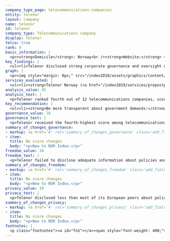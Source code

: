 ```yaml
---
company_type_page: telecommunications-companies
entity: telenor
layout: company
name: telenor
id: telenor
company_type: Telecommunications company
display: Telenor
telco: true
rank: 4
basic_information: | 
  <p><strong>Domicile</strong>: Norway<br /><strong>Website:</strong> <a href="http://www.telenor.com">www.telenor.com</a>&nbsp;</p>
key_findings: | 
  <ul><li>Telenor disclosed strong corporate governance and oversight over human rights issues across its global operations, but still lacked transparency about its policies and practices affecting freedom of expression and privacy in key areas.</li><li>Telenor lacked disclosure about how it handles government demands for user data or to block or filter content, although there are no legal barriers preventing it from being more transparent.</li><li>The company did not reveal enough about what types of user data it collects and shares&mdash;or give clear enough options for users to control what is collected and shared about them.</li></ul>
graph: | 
  <p><img style="margin: 0px;" src="/index2018/assets/graphics/content/scores_company16.png" /></p>
services_evaluated: | 
  <ul><li><strong>Telenor Norway (<a href="/index2019/services/prepostpaidmobile/">Prepaid mobile</a>)</strong></li><li><strong>Telenor Norway (<a href="/index2019/services/prepostpaidmobile/">Postpaid mobile</a>)</strong></li><li><strong>Telenor Norway (<a href="/index2019/services/fixedbroadband/">Fixed-line broadband</a>)</strong></li></ul>
analysis_value: 45
analysis_text: | 
  <p>Telenor ranked fourth out of 12 telecommunications companies, scoring slightly higher than Deutsche Telekom, but lower than Telef&oacute;nica, Vodafone, and AT&amp;T.<a href="#fn1"><sup><strong>1</strong></sup></a> The company&mdash;a newcomer to the RDR Index this year&mdash;is a member of the Global Network Initiative (GNI). However, while Telenor disclosed strong corporate governance and oversight over human rights issues and commitments across its global operations, it lacked sufficient transparency about its policies and practices affecting freedom of expression and privacy in key areas. Telenor was particularly opaque about how it handles government demands for user data, or to block content or deactivate accounts, despite there being no legal restrictions preventing the company from being more transparent in these areas.<br /><br /></p><hr /><p><br /><strong>Telenor ASA</strong> offers mobile and fixed-line broadband services in Scandinavia and Asia.</p><p><strong>Market cap:</strong> USD 29.3 billion<a href="#fn2"><sup><strong>2</strong></sup></a><br /><strong>OSE:</strong> TEL</p>
key_recommendation: | 
  <ul><li><strong>Be more transparent about government demands:</strong>&nbsp;Telenor should disclose more detailed data about its compliance with government requests to restrict content or accounts, and to hand over user information.</li><li><strong>Clarify handling of user data:</strong>&nbsp;Telenor should clarify the types of data it collects, shares, and its policies for retaining user information. It should give users clear options to control what data the company collects and shares about them, including for the purposes of targeted advertising.</li><li><strong>Improve remedy:</strong>&nbsp;Telenor should be more accountable to users by strengthening its grievance and remedy mechanisms and ensuring that these procedures are accessible, predictable, and fully transparent.</li></ul>
governance_value: 78
governance_text: | 
  <p>Telenor received the fourth-highest score among telecommunications companies, after Telef&oacute;nica, Orange, and Vodafone. It published a strong public commitment to respect freedom of expression and privacy as human rights (G1), and disclosed evidence of senior-level management over these issues within the company (G2). It disclosed that it conducts human rights impact assessments on existing products and services, but like most companies, failed to disclose whether it assesses risks associated with enforcing its terms of service, its use of automated decision-making technologies, or its targeted advertising policies and practices (G4). Telenor could also improve its grievance and remedy mechanisms: while it provided users with an option to submit complaints, including those related to freedom of expression and privacy, it offered no information about the number of complaints it received or any evidence that it provided users with a remedy (G6).</p>
summary_of_changes_governance:
- markup: <a href='#' rel='summary_of_changes_governance' class='add_fieldset dashicons-before dashicons-plus'><span>Add fieldset</span></a>
- item:
  title: No score changes
  body: "<p>New to RDR Index.</p>"
freedom_value: 34
freedom_text: | 
  <p>Telenor failed to disclose adequate information about policies and practices affecting users&rsquo; freedom of expression, and was less transparent than Telef&oacute;nica, Vodafone, and AT&amp;T in a number of areas. While Telenor Norway was more clear than any other telecommunications operator in the Index about what types of content and activities are prohibited on its services (F3), it disclosed nothing about what actions it took to enforce these rules (F4).<a href="#fn3"><sup><strong>3</strong></sup></a> Telenor also lacked sufficient transparency about how it handles third-party requests to block content or deactivate user accounts (F5-F7). Although telecommunications companies generally score poorly on these indicators, there is nothing preventing Telenor from being more transparent about how it handles these types of requests. <br /><br />The company also disclosed very little about its network management policies, and failed to make a commitment to net neutrality principles (F9). But it disclosed more than most of its peers about its process for responding to government demands to shut down networks (F10).</p>
summary_of_changes_freedom:
- markup: <a href='#' rel='summary_of_changes_freedom' class='add_fieldset dashicons-before dashicons-plus'><span>Add fieldset</span></a>
- item:
  title: No score changes
  body: "<p>New to RDR Index.</p>"
privacy_value: 39
privacy_text: | 
  <p>Telenor disclosed less than most of its European peers about policies affecting users&rsquo; privacy, and was particularly unclear about how it handles government demands for user data. It disclosed less than most of its European peers, except Orange, about its process for responding to government and private requests for user information (P10, P11)&mdash;and, like all telecommunications companies evaluated, it failed to disclose whether it would notify users of requests it receives for their information (P12).</p><p>Telenor Norway also fell short of clearly disclosing how it handles user information (P3-P8)&mdash;although it disclosed more than many of its peers, apart from Deutsche Telekom and Telef&oacute;nica Spain. It did not fully disclose the types of data it collects (P3), or shares (P4), and disclosed almost nothing about its policies for retaining user information (P6). It also did not give users very clear options to control what data the company collects and shares about them, including for the purposes of targeted advertising (P7). <br /><br />While Telenor Norway disclosed less about its security policies (P13-P18) than most of its European peers, it was one of the few telecommunications companies to provide some information about its process for responding to data breaches (P15). However, the company disclosed almost no information about how it addresses security vulnerabilities (P14).</p>
summary_of_changes_privacy:
- markup: <a href='#' rel='summary_of_changes_privacy' class='add_fieldset dashicons-before dashicons-plus'><span>Add fieldset</span></a>
- item:
  title: No score changes
  body: "<p>New to RDR Index.</p>"
footnotes: | 
  <p class="footnotes"><a id="fn1"></a><span style="font-weight: 400;">[1]</span> The research period for the 2019 Index ran from January 13, 2018 to February 8, 2019. Policies that came into effect after February 8, 2019 were not evaluated in this Index.</p><p class="footnotes"><a id="fn2"></a><span style="font-weight: 400;">[2]</span> Bloomberg Markets, Accessed April 18, 2019, <a href="https://www.bloomberg.com/quote/TEL:NO">www.bloomberg.com/quote/TEL:NO</a>&nbsp;</p><p class="footnotes"><a id="fn3"></a><span style="font-weight: 400;">[3]</span> For most indicators in the Freedom of Expression and Privacy categories, RDR evaluates the operating company of the home market, in this case Telenor Norway.</p>
---
```

